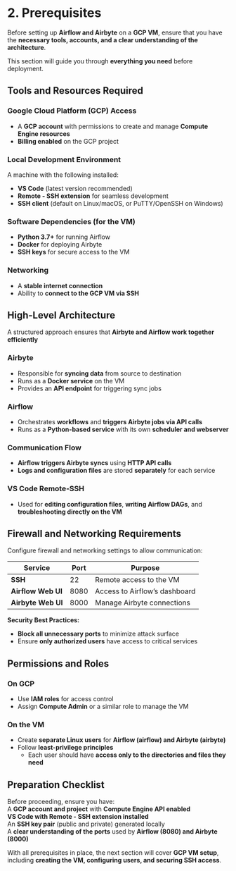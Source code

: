 # 2. Prerequisites  

Before setting up **Airflow and Airbyte** on a **GCP VM**, ensure that you have the **necessary tools, accounts, and a clear understanding of the architecture**.  

This section will guide you through **everything you need** before deployment.  

## Tools and Resources Required  

### Google Cloud Platform (GCP) Access  
- A **GCP account** with permissions to create and manage **Compute Engine resources**  
- **Billing enabled** on the GCP project  

### Local Development Environment  
A machine with the following installed:  
- **VS Code** (latest version recommended)  
- **Remote - SSH extension** for seamless development  
- **SSH client** (default on Linux/macOS, or PuTTY/OpenSSH on Windows)  

### Software Dependencies (for the VM)  
- **Python 3.7+** for running Airflow  
- **Docker** for deploying Airbyte  
- **SSH keys** for secure access to the VM  

### Networking  
- A **stable internet connection**  
- Ability to **connect to the GCP VM via SSH**  

## High-Level Architecture  

A structured approach ensures that **Airbyte and Airflow work together efficiently**  

### Airbyte  
- Responsible for **syncing data** from source to destination  
- Runs as a **Docker service** on the VM  
- Provides an **API endpoint** for triggering sync jobs  

### Airflow  
- Orchestrates **workflows** and **triggers Airbyte jobs via API calls**  
- Runs as a **Python-based service** with its own **scheduler and webserver**  

### Communication Flow  
- **Airflow triggers Airbyte syncs** using **HTTP API calls**  
- **Logs and configuration files** are stored **separately** for each service  

### VS Code Remote-SSH  
- Used for **editing configuration files**, **writing Airflow DAGs**, and **troubleshooting directly on the VM**  

## Firewall and Networking Requirements  

Configure firewall and networking settings to allow communication:  

| **Service**       | **Port** | **Purpose** |
|------------------|---------|-------------|
| **SSH**          | 22      | Remote access to the VM |
| **Airflow Web UI** | 8080    | Access to Airflow’s dashboard |
| **Airbyte Web UI** | 8000    | Manage Airbyte connections |

**Security Best Practices:**  
- **Block all unnecessary ports** to minimize attack surface  
- Ensure **only authorized users** have access to critical services  

## Permissions and Roles  

### On GCP  
- Use **IAM roles** for access control  
- Assign **Compute Admin** or a similar role to manage the VM  

### On the VM  
- Create **separate Linux users** for **Airflow (airflow) and Airbyte (airbyte)**  
- Follow **least-privilege principles**  
  - Each user should have **access only to the directories and files they need**  

## Preparation Checklist  

Before proceeding, ensure you have:  
A **GCP account and project** with **Compute Engine API enabled**  
**VS Code with Remote - SSH extension installed**  
An **SSH key pair** (public and private) generated locally  
A **clear understanding of the ports** used by **Airflow (8080) and Airbyte (8000)**  

With all prerequisites in place, the next section will cover **GCP VM setup**, including **creating the VM, configuring users, and securing SSH access**.  


